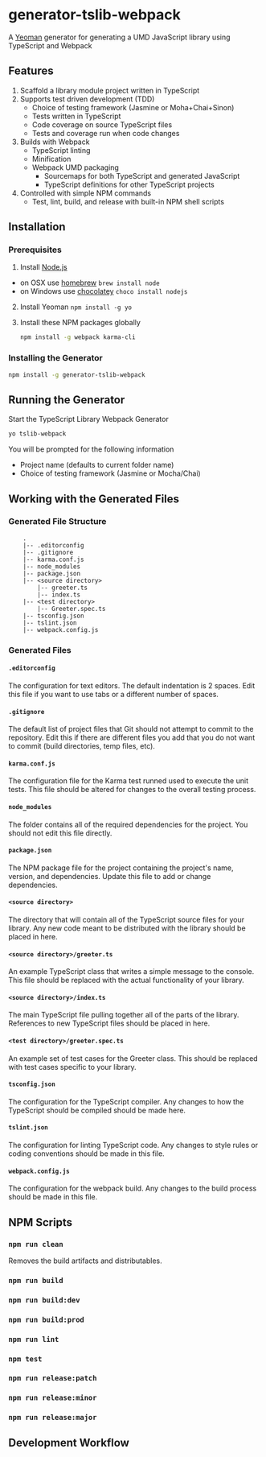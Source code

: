 # generator-tslib-webpack

A [Yeoman](http://yeoman.io) generator for generating a UMD JavaScript library using TypeScript and Webpack

## Features

1. Scaffold a library module project written in TypeScript
2. Supports test driven development (TDD)
   - Choice of testing framework (Jasmine or Moha+Chai+Sinon)
   - Tests written in TypeScript
   - Code coverage on source TypeScript files
   - Tests and coverage run when code changes
3. Builds with Webpack
   - TypeScript linting
   - Minification
   - Webpack UMD packaging
       - Sourcemaps for both TypeScript and generated JavaScript 
       - TypeScript definitions for other TypeScript projects
4. Controlled with simple NPM commands
   - Test, lint, build, and release with built-in NPM shell scripts       

## Installation

### Prerequisites

1. Install [Node.js](http://nodejs.org)
 - on OSX use [homebrew](http://brew.sh) `brew install node`
 - on Windows use [chocolatey](https://chocolatey.org/) `choco install nodejs`

2. Install Yeoman `npm install -g yo`

3. Install these NPM packages globally

    ```bash
    npm install -g webpack karma-cli
    ```

### Installing the Generator

```bash
npm install -g generator-tslib-webpack
```

## Running the Generator

Start the TypeScript Library Webpack Generator

```bash
yo tslib-webpack
```

You will be prompted for the following information
   - Project name (defaults to current folder name)
   - Choice of testing framework (Jasmine or Mocha/Chai)

## Working with the Generated Files

### Generated File Structure

```
    .
    |-- .editorconfig
    |-- .gitignore
    |-- karma.conf.js
    |-- node_modules
    |-- package.json
    |-- <source directory>
        |-- greeter.ts
        |-- index.ts
    |-- <test directory>
        |-- Greeter.spec.ts
    |-- tsconfig.json
    |-- tslint.json
    |-- webpack.config.js

```

### Generated Files

#### `.editorconfig`
The configuration for text editors. The default indentation is 2 spaces. Edit
this file if you want to use tabs or a different number of spaces.

#### `.gitignore`
The default list of project files that Git should not attempt to commit to the 
repository. Edit this if there are different files you add that you do not want
to commit (build directories, temp files, etc).

#### `karma.conf.js`
The configuration file for the Karma test runned used to execute the unit tests.
This file should be altered for changes to the overall testing process.

#### `node_modules`
The folder contains all of the required dependencies for the project. You should
not edit this file directly.

#### `package.json`
The NPM package file for the project containing the project's name, version,
and dependencies. Update this file to add or change dependencies.

#### `<source directory>`
The directory that will contain all of the TypeScript source files for your library.
Any new code meant to be distributed with the library should be placed in here.

#### `<source directory>/greeter.ts`
An example TypeScript class that writes a simple message to the console.
This file should be replaced with the actual functionality of your library.

#### `<source directory>/index.ts`
The main TypeScript file pulling together all of the parts of the library.
References to new TypeScript files should be placed in here.

#### `<test directory>/greeter.spec.ts`
An example set of test cases for the Greeter class. This should be replaced
with test cases specific to your library.

#### `tsconfig.json`
The configuration for the TypeScript compiler. Any changes to how the TypeScript
should be compiled should be made here.

#### `tslint.json`
The configuration for linting TypeScript code. Any changes to style rules or
coding conventions should be made in this file.

#### `webpack.config.js`
The configuration for the webpack build. Any changes to the build process
should be made in this file.
   
## NPM Scripts

### `npm run clean`
Removes the build artifacts and distributables.

### `npm run build`

### `npm run build:dev`

### `npm run build:prod`

### `npm run lint`

### `npm test`

### `npm run release:patch`

### `npm run release:minor`

### `npm run release:major`

## Development Workflow


    

